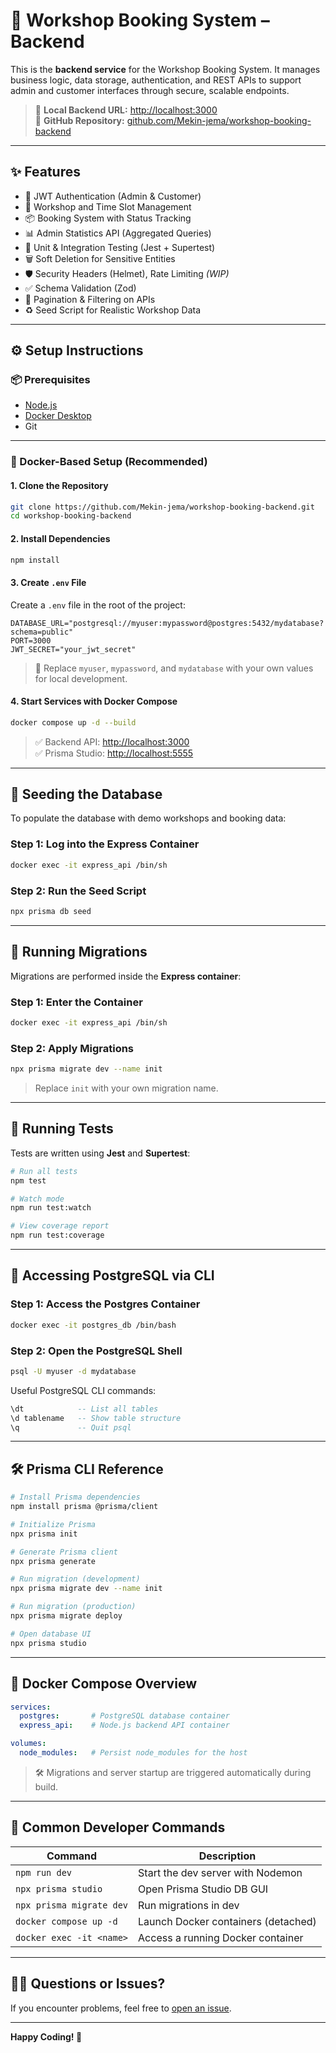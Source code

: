 # 💠 Workshop Booking System – Backend

This is the **backend service** for the Workshop Booking System. It manages business logic, data storage, authentication, and REST APIs to support admin and customer interfaces through secure, scalable endpoints.

> 🔗 **Local Backend URL:** [http://localhost:3000](http://localhost:3000)  
> 🔹 **GitHub Repository:** [github.com/Mekin-jema/workshop-booking-backend](https://github.com/Mekin-jema/workshop-booking-backend)

---

## ✨ Features

- 🔐 JWT Authentication (Admin & Customer)
- 📅 Workshop and Time Slot Management
- 📦 Booking System with Status Tracking
- 📊 Admin Statistics API (Aggregated Queries)
- 🧪 Unit & Integration Testing (Jest + Supertest)
- 🗑️ Soft Deletion for Sensitive Entities
- 🛡️ Security Headers (Helmet), Rate Limiting *(WIP)*
- ✅ Schema Validation (Zod)
- 📃 Pagination & Filtering on APIs
- ♻️ Seed Script for Realistic Workshop Data

---

## ⚙️ Setup Instructions

### 📦 Prerequisites

- [Node.js](https://nodejs.org/)
- [Docker Desktop](https://www.docker.com/products/docker-desktop)
- Git

---

### 🐳 Docker-Based Setup (Recommended)

#### 1. Clone the Repository

```bash
git clone https://github.com/Mekin-jema/workshop-booking-backend.git
cd workshop-booking-backend
```

#### 2. Install Dependencies

```bash
npm install
```

#### 3. Create `.env` File

Create a `.env` file in the root of the project:

```env
DATABASE_URL="postgresql://myuser:mypassword@postgres:5432/mydatabase?schema=public"
PORT=3000
JWT_SECRET="your_jwt_secret"
```

> 📝 Replace `myuser`, `mypassword`, and `mydatabase` with your own values for local development.

#### 4. Start Services with Docker Compose

```bash
docker compose up -d --build
```

> ✅ Backend API: [http://localhost:3000](http://localhost:3000)  
> ✅ Prisma Studio: [http://localhost:5555](http://localhost:5555)

---

## 🌱 Seeding the Database

To populate the database with demo workshops and booking data:

### Step 1: Log into the Express Container

```bash
docker exec -it express_api /bin/sh
```

### Step 2: Run the Seed Script

```bash
npx prisma db seed
```

---

## 🔄 Running Migrations

Migrations are performed inside the **Express container**:

### Step 1: Enter the Container

```bash
docker exec -it express_api /bin/sh
```

### Step 2: Apply Migrations

```bash
npx prisma migrate dev --name init
```

> Replace `init` with your own migration name.

---

## 🧪 Running Tests

Tests are written using **Jest** and **Supertest**:

```bash
# Run all tests
npm test

# Watch mode
npm run test:watch

# View coverage report
npm run test:coverage
```

---

## 🐘 Accessing PostgreSQL via CLI

### Step 1: Access the Postgres Container

```bash
docker exec -it postgres_db /bin/bash
```

### Step 2: Open the PostgreSQL Shell

```bash
psql -U myuser -d mydatabase
```

Useful PostgreSQL CLI commands:

```sql
\dt            -- List all tables
\d tablename   -- Show table structure
\q             -- Quit psql
```

---

## 🛠️ Prisma CLI Reference

```bash
# Install Prisma dependencies
npm install prisma @prisma/client

# Initialize Prisma
npx prisma init

# Generate Prisma client
npx prisma generate

# Run migration (development)
npx prisma migrate dev --name init

# Run migration (production)
npx prisma migrate deploy

# Open database UI
npx prisma studio
```

---

## 🐋 Docker Compose Overview

```yaml
services:
  postgres:       # PostgreSQL database container
  express_api:    # Node.js backend API container

volumes:
  node_modules:   # Persist node_modules for the host
```

> 🛠️ Migrations and server startup are triggered automatically during build.

---

## 📌 Common Developer Commands

| Command                      | Description                              |
| ---------------------------- | ---------------------------------------- |
| `npm run dev`                | Start the dev server with Nodemon        |
| `npx prisma studio`          | Open Prisma Studio DB GUI                |
| `npx prisma migrate dev`     | Run migrations in dev                    |
| `docker compose up -d`       | Launch Docker containers (detached)      |
| `docker exec -it <name>`     | Access a running Docker container        |

---

## 🙋‍♂️ Questions or Issues?

If you encounter problems, feel free to [open an issue](https://github.com/Mekin-jema/workshop-booking-backend/issues).

---

**Happy Coding! 🚀**
